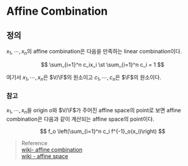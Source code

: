 # Affine Combination
## 정의
$x_1, \cdots, x_n$의 affine combination은 다음을 만족하는 linear combination이다.

$$ \sum_{i=1}^n c_ix_i \st \sum_{i=1}^n c_i = 1 $$

여기서 $x_1,\cdots,x_n$은 $V/\F$의 원소이고 $c_1,\cdots,c_n$은 $\F$의 원소이다.

### 참고
$x_1,\cdots,x_n$을 origin $o$와 $V/\F$가 주어진 affine space의 point로 보면 affine combination은 다음과 같이 계산되는 affine space의 point이다.

$$ f_o \left(\sum_{i=1}^n c_i f^{-1}_o(x_i)\right) $$


> Reference  
> [wiki- affine combination](https://en.wikipedia.org/wiki/Affine_combination)  
> [wiki - affine space](https://en.wikipedia.org/wiki/Affine_space#Affine_combinations_and_barycenter)